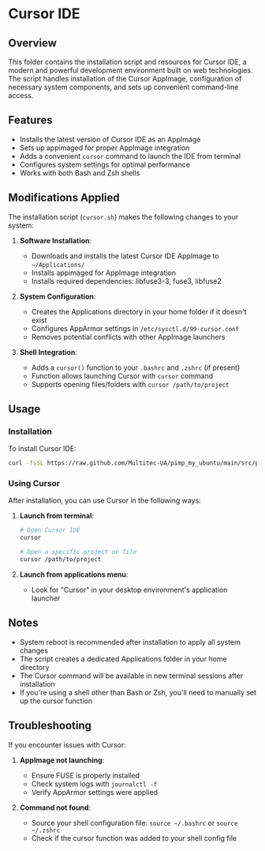 # Cursor IDE

## Overview
This folder contains the installation script and resources for Cursor IDE, a modern and powerful development environment built on web technologies. The script handles installation of the Cursor AppImage, configuration of necessary system components, and sets up convenient command-line access.

## Features

- Installs the latest version of Cursor IDE as an AppImage
- Sets up appimaged for proper AppImage integration
- Adds a convenient `cursor` command to launch the IDE from terminal
- Configures system settings for optimal performance
- Works with both Bash and Zsh shells

## Modifications Applied

The installation script (`cursor.sh`) makes the following changes to your system:

1. **Software Installation**:
   - Downloads and installs the latest Cursor IDE AppImage to `~/Applications/`
   - Installs appimaged for AppImage integration
   - Installs required dependencies: libfuse3-3, fuse3, libfuse2

2. **System Configuration**:
   - Creates the Applications directory in your home folder if it doesn't exist
   - Configures AppArmor settings in `/etc/sysctl.d/99-cursor.conf`
   - Removes potential conflicts with other AppImage launchers

3. **Shell Integration**:
   - Adds a `cursor()` function to your `.bashrc` and `.zshrc` (if present)
   - Function allows launching Cursor with `cursor` command
   - Supports opening files/folders with `cursor /path/to/project`

## Usage

### Installation

To install Cursor IDE:

```bash
curl -fsSL https://raw.github.com/Multitec-UA/pimp_my_ubuntu/main/src/procedures/cursor/cursor.sh | sudo bash
```


### Using Cursor

After installation, you can use Cursor in the following ways:

1. **Launch from terminal**:
   ```bash
   # Open Cursor IDE
   cursor
   
   # Open a specific project or file
   cursor /path/to/project
   ```

2. **Launch from applications menu**:
   - Look for "Cursor" in your desktop environment's application launcher

## Notes

- System reboot is recommended after installation to apply all system changes
- The script creates a dedicated Applications folder in your home directory
- The Cursor command will be available in new terminal sessions after installation
- If you're using a shell other than Bash or Zsh, you'll need to manually set up the cursor function

## Troubleshooting

If you encounter issues with Cursor:

1. **AppImage not launching**:
   - Ensure FUSE is properly installed
   - Check system logs with `journalctl -f`
   - Verify AppArmor settings were applied

2. **Command not found**:
   - Source your shell configuration file: `source ~/.bashrc` or `source ~/.zshrc`
   - Check if the cursor function was added to your shell config file 